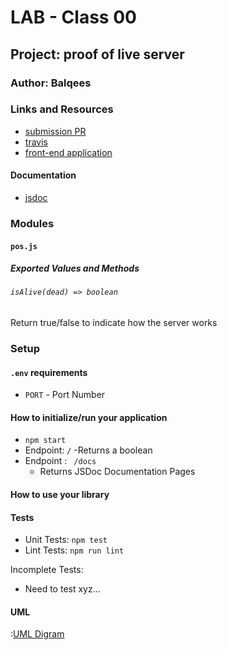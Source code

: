# LAB - Class 00

## Project: proof of live server

### Author: Balqees

### Links and Resources

- [submission PR](https://github.com/Balqees-401-advanced-javascript/lab00/pull/1)
- [travis](https://travis-ci.com/github/Balqees-401-advanced-javascript/lab00) 
- [front-end application](https://balqees-lab00.herokuapp.com/)

#### Documentation 

- [jsdoc](https://balqees-lab00.herokuapp.com/docs/)

### Modules
#### `pos.js`
##### Exported Values and Methods

###### `isAlive(dead) => boolean`
Return true/false to indicate how the server works

### Setup

#### `.env` requirements 
- `PORT` - Port Number


#### How to initialize/run your application 
- `npm start`
- Endpoint: `/`
  -Returns a boolean
- Endpoint : ` /docs`
  - Returns JSDoc Documentation Pages  

#### How to use your library 
#### Tests
- Unit Tests: `npm test`
- Lint Tests: `npm run lint`

Incomplete Tests:
- Need to test xyz...


#### UML

:[UML Digram](UML.png)
